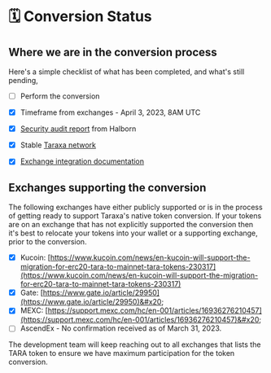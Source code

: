 # 🗓 Conversion Status

## Where we are in the conversion process

Here's a simple checklist of what has been completed, and what's still pending,&#x20;

* [ ] Perform the conversion
* [x] Timeframe from exchanges - April 3, 2023, 8AM UTC
* [x] [Security audit report](https://github.com/HalbornSecurity/PublicReports/blob/master/L1%20Audits/Taraxa\_Node\_EVM\_L1\_Security\_Audit\_Report\_Halborn\_Final.pdf) from Halborn&#x20;
* [x] Stable [Taraxa network](https://explorer.mainnet.taraxa.io/)
* [x] [Exchange integration documentation](../faq/exchange-integration.md)



## Exchanges supporting the conversion

The following exchanges have either publicly supported or is in the process of getting ready to support Taraxa's native token conversion. If your tokens are on an exchange that has not explicitly supported the conversion then it's best to relocate your tokens into your wallet or a supporting exchange, prior to the conversion.&#x20;

* [x] Kucoin: [https://www.kucoin.com/news/en-kucoin-will-support-the-migration-for-erc20-tara-to-mainnet-tara-tokens-230317](https://www.kucoin.com/news/en-kucoin-will-support-the-migration-for-erc20-tara-to-mainnet-tara-tokens-230317)
* [x] Gate: [https://www.gate.io/article/29950](https://www.gate.io/article/29950)&#x20;
* [x] MEXC: [https://support.mexc.com/hc/en-001/articles/16936276210457](https://support.mexc.com/hc/en-001/articles/16936276210457)&#x20;
* [ ] AscendEx - No confirmation received as of March 31, 2023.&#x20;

The development team will keep reaching out to all exchanges that lists the TARA token to ensure we have maximum participation for the token conversion.&#x20;

